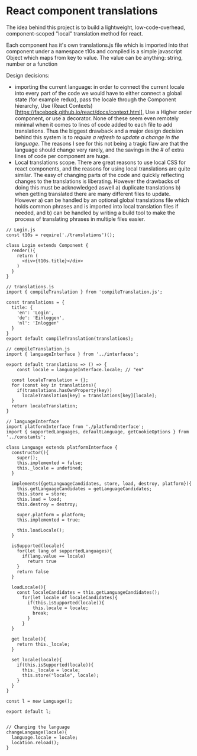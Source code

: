 # React component translations

The idea behind this project is to build a lightweight, low-code-overhead, component-scoped "local" translation method for react.

Each component has it's own translations.js file which is imported into that component under a namespace t10s and compiled is a simple javascript Object which maps from key to value. The value can be anything: string, number or a function

Design decisions: 
- importing the current language: in order to connect the current locale into every part of the code we would have to either connect a global state (for example redux), pass the locale through the Component hierarchy, Use (React Contexts)[https://facebook.github.io/react/docs/context.html], Use a Higher order component, or use a decorator. 
None of these seem even remotely minimal when it comes to lines of code added to each file to add translations. Thus the biggest drawback and a major design decision behind this system is to *require a refresh to update a change in the language*. The reasons I see for this not being a tragic flaw are that the language should change very rarely, and the savings in the # of extra lines of code per component are huge. 
- Local translations scope. There are great reasons to use local CSS for react components, and the reasons for using local translations are quite similar. The easy of changing parts of the code and quickly reflecting changes to the translations is liberating. However the drawbacks of doing this must be acknowledged aswell a) duplicate translations b) when getting translated there are many different files to update. However a) can be handled by an optional global translations file which holds common phrases and is imported into local translation files if needed, and b) can be handled by writing a build tool to make the process of translating phrases in multiple files easier.


```
// Login.js
const t10s = require('./translations')();

class Login extends Component {
  render(){
    return (
      <div>{t10s.title}</div>
    )
  }
}

// translations.js
import { compileTranslation } from 'compileTranslation.js';

const translations = {
  title: {
    'en': 'Login',
    'de': 'Einloggen',
    'nl': 'Inloggen'
  }
}
export default compileTranslation(translations);

// compileTranslation.js
import { languageInterface } from '../interfaces';

export default translations => () => {
	const locale = languageInterface.locale; // "en" 

  const localeTranslation = {};
  for (const key in translations){
    if(translations.hasOwnProperty(key))
      localeTranslation[key] = translations[key][locale];
  }
  return localeTranslation;
}

// languageInterface
import platformInterface from './platformInterface';
import { supportedLanguages, defaultLanguage, getCookieOptions } from '../constants';

class Language extends platformInterface {
  constructor(){
    super();
    this.implemented = false;
    this._locale = undefined;
  }

  implements({getLanguageCandidates, store, load, destroy, platform}){
    this.getLanguageCandidates = getLanguageCandidates;
    this.store = store;
    this.load = load;
    this.destroy = destroy;

    super.platform = platform;
    this.implemented = true;

    this.loadLocale();
  }

  isSupported(locale){
    for(let lang of supportedLanguages){
      if(lang.value == locale)
        return true
    }
    return false
  }

  loadLocale(){
    const localeCandidates = this.getLanguageCandidates();
      for(let locale of localeCandidates){
        if(this.isSupported(locale)){
          this.locale = locale;
          break;
        }
      }
  }

  get locale(){
    return this._locale;
  }

  set locale(locale){
    if(this.isSupported(locale)){
      this._locale = locale;
      this.store("locale", locale);
    }
  }
}

const l = new Language();

export default l;


// Changing the language
changeLanguage(locale){
  language.locale = locale;
  location.reload();
}

```
